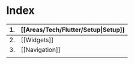 # Index

| 1.  | [[Areas/Tech/Flutter/Setup\|Setup]] |
| --- | ----------------------------------- |
| 2.  | [[Widgets]]                         |
| 3.  | [[Navigation]]                      |
|     |                                     |
